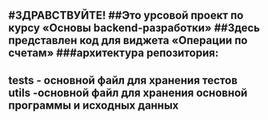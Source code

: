 #ЗДРАВСТВУЙТЕ!
##Это урсовой проект по курсу «Основы backend-разработки»
##Здесь представлен код для виджета «Операции по счетам»
###архитектура репозитория:
---
tests - основной файл для хранения тестов
utils -основной файл для хранения основной программы и исходных данных
---
